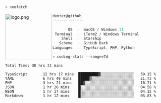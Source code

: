 ```zsh
> neofetch
```

<img align="left" src="https://user-images.githubusercontent.com/17434202/213643827-2660ae3a-d75f-4961-a865-9847c10b767f.png" alt="logo.png" width="150"/>

```csharp
dxnter@github
--------------

       OS  :  macOS / Windows 11
 Terminal  :  iTerm2 / Windows Terminal
    Shell  :  Starship
   Scheme  :  GitHub Dark
Languages  :  TypeScript, PHP, Python
```

```zsh
> coding-stats --range=7d
```

<!--START_SECTION:waka-->

```text
Total Time: 30 hrs 21 mins

TypeScript       12 hrs 17 mins  █████████▓░░░░░░░░░░░░░░░   39.15 %
YAML             6 hrs 49 mins   █████▒░░░░░░░░░░░░░░░░░░░   21.73 %
PHP              3 hrs 21 mins   ██▓░░░░░░░░░░░░░░░░░░░░░░   10.71 %
JSON             1 hr 26 mins    █░░░░░░░░░░░░░░░░░░░░░░░░   04.58 %
NEON             1 hr 17 mins    █░░░░░░░░░░░░░░░░░░░░░░░░   04.12 %
Markdown         1 hr 12 mins    █░░░░░░░░░░░░░░░░░░░░░░░░   03.83 %
```

<!--END_SECTION:waka-->

